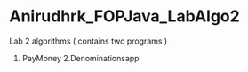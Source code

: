 # Anirudhrk_FOPJava_LabAlgo2
Lab 2 algorithms ( contains two programs )

1. PayMoney 
2.Denominationsapp
